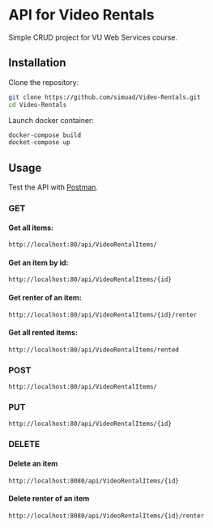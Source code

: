 ﻿# API for Video Rentals
Simple CRUD project for VU Web Services course.
## Installation
Clone the repository:
```bash
git clone https://github.com/simuad/Video-Rentals.git
cd Video-Rentals
```
Launch docker container:
```bash
docker-compose build
docket-compose up
```
## Usage
Test the API with [Postman](https://www.postman.com/).
### GET
#### Get all items:
```
http://localhost:80/api/VideoRentalItems/
```
#### Get an item by id:
```
http://localhost:80/api/VideoRentalItems/{id}
```
#### Get renter of an item:
```
http://localhost:80/api/VideoRentalItems/{id}/renter
```
#### Get all rented items:
```
http://localhost:80/api/VideoRentalItems/rented
```
### POST
```
http://localhost:80/api/VideoRentalItems/
```
### PUT
```
http://localhost:80/api/VideoRentalItems/{id}
```
### DELETE
#### Delete an item
```
http://localhost:8080/api/VideoRentalItems/{id}
```
#### Delete renter of an item
```
http://localhost:8080/api/VideoRentalItems/{id}/renter
```